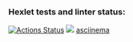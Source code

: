 ### Hexlet tests and linter status:
[![Actions Status](https://github.com/maidochka0/php-project-45/actions/workflows/hexlet-check.yml/badge.svg)](https://github.com/maidochka0/php-project-45/actions)
<a href="https://codeclimate.com/github/maidochka0/php-project-45/maintainability"><img src="https://api.codeclimate.com/v1/badges/503b3f3801b98d34aa0a/maintainability" /></a>
<a href="https://asciinema.org/a/T9sDOs73I7wCltEVb1LJ2feOI">asciinema</a>
